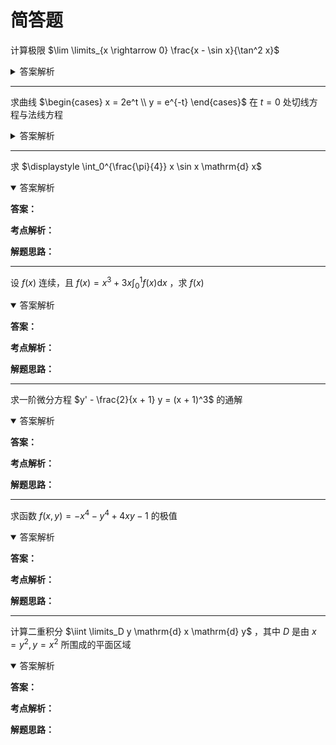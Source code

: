 # 简答题

计算极限 $\lim \limits_{x \rightarrow 0} \frac{x - \sin x}{\tan^2 x}$

<details>
<summary>答案解析</summary>

**答案：$0$**

**考点解析：**

1. [**洛必达法则**](../02-一元函数微分学及其应用/02-微分中值定理与导数的应用/02-洛必达法则.md) ：
   处理 $\frac{0}{0}$ 型未定式极限。
2. [**等价无穷小替换**](../01-函数、极限和连续/07-无穷小的比较.md#等价无穷小代换) ：
   在乘除法中替换等价无穷小量。

**解题思路：**

**洛必达法则**

1. **第一次应用**（$\frac{0}{0}$ 型）：

   $$
   \lim_{x \to 0} \frac{1 - \cos x}{2 \tan x \sec^2 x}
   $$

2. **第二次应用**（仍为 $\frac{0}{0}$ 型）：
   - 分子导数：$\sin x$。
   - 分母导数：$2(\sec^4 x + 2 \tan^2 x \sec^2 x)$。
   - 当 $x \to 0$ 时，$\sec x \to 1$，$\tan x \to 0$，分母趋近于 $2$。
   
   $$
   \lim_{x \to 0} \frac{\sin x}{2 \cdot 1} = 0
   $$

**等价无穷小替换**

1. **替换分子和分母**：
   
   $x - \sin x \sim \frac{x^3}{6}$，$\tan^2 x \sim x^2$。
   
   $$
   \lim_{x \to 0} \frac{\frac{x^3}{6}}{x^2} = \lim_{x \to 0} \frac{x}{6} = 0
   $$

</details>

----------

求曲线 $\begin{cases} x = 2e^t \\ y = e^{-t} \end{cases}$ 在 $t = 0$ 处切线方程与法线方程

<details>
<summary>答案解析</summary>

**答案：**

- **切线方程**：$y = -\dfrac{1}{2}x + 2$  
- **法线方程**：$y = 2x - 3$

**考点解析：**

1. [**参数方程求导**](../02-一元函数微分学及其应用/01-导数与微分/04-隐函数及由参数方程所确定的函数的导数-相关变化率.md#由参数方程所确定的函数的导数) ：
   通过参数方程计算 $\dfrac{dy}{dx}$；
2. [**切线方程与法线方程**](../02-一元函数微分学及其应用/01-导数与微分/04-隐函数及由参数方程所确定的函数的导数-相关变化率.md#切线方程与法线方程的求法) ：
   利用点斜式方程结合导数求切线斜率和法线斜率。

**解题思路：**

1. **求导数**

   参数方程为：
   
   $$
   \begin{cases} 
      x = 2e^t \\ 
      y = e^{-t} 
   \end{cases}
   $$
   
   - $\dfrac{dx}{dt} = 2e^t$，当 $t = 0$ 时，$\dfrac{dx}{dt} \bigg|_{t=0} = 2$；
   - $\dfrac{dy}{dt} = -e^{-t}$，当 $t = 0$ 时，$\dfrac{dy}{dt} \bigg|_{t=0} = -1$；
   
   因此，切线斜率为：
   
   $$
   k_{\text{切}} = \dfrac{dy}{dx} = \dfrac{\dfrac{dy}{dt}}{\dfrac{dx}{dt}} = \dfrac{-1}{2} = -\dfrac{1}{2}
   $$

2. **确定切点**

   当 $t = 0$ 时：
   
   $$
   x = 2e^0 = 2, \quad y = e^{-0} = 1
   $$
   
   故切点为 $(2, 1)$。

3. **求切线方程**

   用点斜式 $y - y_0 = k_{\text{切}}(x - x_0)$：
   
   $$
   y - 1 = -\dfrac{1}{2}(x - 2)
   $$
   
   整理得：
   
   $$
   y = -\dfrac{1}{2}x + 2
   $$

4. **求法线方程**

   法线斜率为 $k_{\text{法}} = -\dfrac{1}{k_{\text{切}}} = 2$，用点斜式：
   
   $$
   y - 1 = 2(x - 2)
   $$
   
   整理得：
   
   $$
   y = 2x - 3
   $$

</details>

----------

求 $\displaystyle \int_0^{\frac{\pi}{4}} x \sin x \mathrm{d} x$

<details open>
<summary>答案解析</summary>

**答案：**

**考点解析：**

**解题思路：**

</details>

----------

设 $f(x)$ 连续，且 $\displaystyle f(x) = x^3 + 3x \int_0^1 f(x) \mathrm{d} x$ ，求 $f(x)$

<details open>
<summary>答案解析</summary>

**答案：**

**考点解析：**

**解题思路：**

</details>

----------

求一阶微分方程 $y' - \frac{2}{x + 1} y = (x + 1)^3$ 的通解

<details open>
<summary>答案解析</summary>

**答案：**

**考点解析：**

**解题思路：**

</details>

----------

求函数 $f(x, y) = -x^4 - y^4 + 4xy - 1$ 的极值

<details open>
<summary>答案解析</summary>

**答案：**

**考点解析：**

**解题思路：**

</details>

----------

计算二重积分 $\iint \limits_D y \mathrm{d} x \mathrm{d} y$ ，其中 $D$ 是由 $x = y^2, \, y = x^2$ 所围成的平面区域

<details open>
<summary>答案解析</summary>

**答案：**

**考点解析：**

**解题思路：**

</details>

<!--

----------

<details open>
<summary>答案解析</summary>

**答案：**

**考点解析：**

**解题思路：**

</details>

-->

<!-- 回答下题的正确答案，列出涉及考点，给出解题思路及做题过程，回答使用 Markdown 语法，兼容 MDX，数学公式统一使用 $ 符号包裹： -->